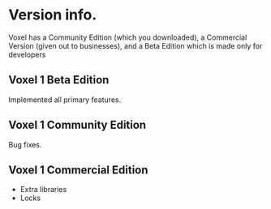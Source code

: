 # Version info.

Voxel has a Community Edition (which you downloaded), a Commercial Version (given out to businesses), and a Beta Edition which is made only for developers

## Voxel 1 Beta Edition

Implemented all primary features.



## Voxel 1 Community Edition

Bug fixes.



## Voxel 1 Commercial Edition

* Extra libraries
* Locks



